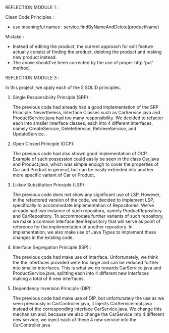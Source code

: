 REFLECTION MODULE 1 :

Clean Code Principles :
- use meaningful names : service.findByNameAndDelete(productName)

Mistake : 
- Instead of editing the product, the current approach for edit feature actually
  consist of finding the product, deleting the product and making new product instead.
- The above should've been corrected by the use of proper http 'put' method.

REFLECTION MODULE 3 :

In this project, we apply each of the 5 SOLID principles.
   1) Single Responsibility Principle (SRP) :
      
      The previous code had already had a good implementation of the SRP Principle. 
      Nevertheless,  Interface Classes such as CarService.java and ProductService.java
      had too many responsibility. We decided to refactor each into smaller interface
      classes, each into 4 different interfaces, namely CreateService, DeleteService,
      RetrieveService, and UpdateService.
   2) Open Closed Principle (OCP):
      
      The previous code had also shown good implementation of OCP. Example of such
      possession could easily be seen in the class Car.java and Product.java, which
      was simple enough to cover the properties of Car and Product in general, but can
      be easily extended into another more specific variant of Car or Product.
   3) Liskov Substitution Principle (LSP) :
      
      The previous code does not show any significant use of LSP. However, in the
      refactored version of the code, we decided to implement LSP, specifically to
      accommodate implementation of Repositories. We've already had two instance of
      such repository, namely ProductRepository and CarRepository. To accommodate
      further variants of such repository, we make a common interface ItemRepository
      that will serve as point of reference for the implementation of another
      repository. In implementation, we also make use of Java Types to implement these
      changes in the existing code.
   4) Interface Segregation Principle (ISP) :
      
      The previous code had make use of Interface. Unfortunately, we think the
      the interfaces provided were too large and can be reduced further into smaller
      interfaces. This is what we do towards CarService.java and ProductService.java,
      splitting each into 4 different new interfaces making a total of 8 new interfaces.
   5) Dependency Inversion Principle (DIP):
       
      The previous code had make use of DIP, but unfortunately the use as we seen
      previously in CarController.java, it injects CarServiceImpl.java instead of
      the corresponding interface CarService.java. We change this mechanism and, because
      we also change the CarService into 4 different new service, we inject each of
      these 4 new service into the CarController.java
      
